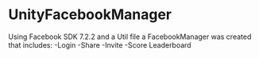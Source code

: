 # UnityFacebookManager

Using Facebook SDK 7.2.2 and a Util file a FacebookManager was created that includes:
-Login
-Share
-Invite
-Score Leaderboard
